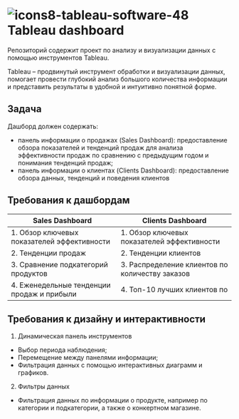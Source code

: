 # ![icons8-tableau-software-48](https://github.com/swaapnaa/TABLEAU-PROJECTS/assets/149737403/5324eb1a-8bb8-405f-ae23-5988bcfdd675) Tableau dashboard
Репозиторий содержит проект по анализу и визуализации данных с помощью инструментов Tableau.<br>

Tableau – продвинутый инструмент обработки и визуализации данных, помогает провести глубокий анализ большого количества информации и представить результаты в удобной и интуитивно понятной форме.

## Задача
Дашборд должен содержать:
- панель информации о продажах (Sales Dashboard): предоставление обзора показателей и тенденций продаж для анализа эффективности продаж по сравнению с предыдущим годом и понимания тенденций продаж;
- панель информации о клиентах (Clients Dashboard): предоставление обзора данных, тенденций и поведения клиентов

## Требования к дашбордам
| Sales Dashboard                             | Clients Dashboard    |
| ------------                                | ------------ |
| 1. Обзор ключевых показателей эффективности | 1. Обзор ключевых показателей эффективности |
| 2. Тенденции продаж                         | 2. Тенденции клиентов |
| 3. Сравнение подкатегорий продуктов         | 3. Распределение клиентов по количеству заказов |
| 4. Еженедельные тенденции продаж и прибыли  | 4. Топ-10 лучших клиентов по |

## Требования к дизайну и интерактивности
1. Динамическая панель инструментов
  + Выбор периода наблюдения;
  + Перемещение между панелями информации;
  + Фильтрация данных с помощью интерактивных диаграмм и графиков.
2. Фильтры данных
  + Фильтрация данных по информации о продукте, например по категории и подкатегории, а также о конкертном магазине.
